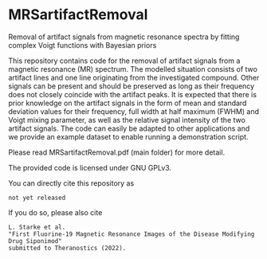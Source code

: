 # MRSartifactRemoval
Removal of artifact signals from magnetic resonance spectra by fitting complex Voigt functions with Bayesian priors

This repository contains code for the removal of artifact signals from a magnetic resonance (MR) spectrum. The modelled situation consists of two artifact lines and one line originating from the investigated compound. Other signals can be present and should be preserved as long as their frequency does not closely coincide with the artifact peaks. It is expected that there is prior knowledge on the artifact signals in the form of mean and standard deviation values for their frequency, full width at half maximum (FWHM) and Voigt mixing parameter, as well as the relative signal intensity of the two artifact signals. The code can easily be adapted to other applications and we provide an example dataset to enable running a demonstration script.

Please read MRSartifactRemoval.pdf (main folder) for more detail.

The provided code is licensed under GNU GPLv3.

You can directly cite this repository as

    not yet released

If you do so, please also cite  

    L. Starke et al.  
    "First Fluorine-19 Magnetic Resonance Images of the Disease Modifying Drug Siponimod"  
    submitted to Theranostics (2022).  
